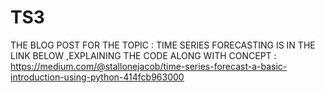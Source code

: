 # TS3

THE BLOG POST FOR THE TOPIC : TIME SERIES FORECASTING IS IN THE LINK BELOW ,EXPLAINING THE CODE ALONG WITH CONCEPT : https://medium.com/@stallonejacob/time-series-forecast-a-basic-introduction-using-python-414fcb963000
